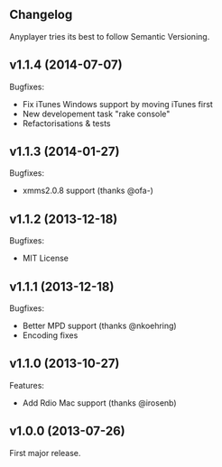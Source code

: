 Changelog
---------

Anyplayer tries its best to follow Semantic Versioning.

## v1.1.4 (2014-07-07)

Bugfixes:

- Fix iTunes Windows support by moving iTunes first
- New developement task "rake console"
- Refactorisations & tests

## v1.1.3 (2014-01-27)

Bugfixes:

- xmms2.0.8 support (thanks @ofa-)

## v1.1.2 (2013-12-18)

Bugfixes:

- MIT License

## v1.1.1 (2013-12-18)

Bugfixes:

- Better MPD support (thanks @nkoehring)
- Encoding fixes

## v1.1.0 (2013-10-27)

Features:

- Add Rdio Mac support (thanks @irosenb)

## v1.0.0 (2013-07-26)

First major release.
